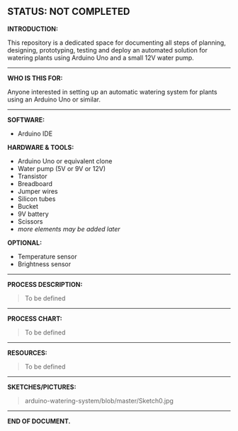 
## **STATUS: NOT COMPLETED**


**INTRODUCTION:**

This repository is a dedicated space for documenting all steps of planning, designing, prototyping, testing and deploy an automated solution for watering plants using Arduino Uno and a small 12V water pump.

__________________________________________________________________________________________________________

**WHO IS THIS FOR:**

Anyone interested in setting up an automatic watering system for plants using an Arduino Uno or similar.

__________________________________________________________________________________________________________

**SOFTWARE:**
* Arduino IDE

**HARDWARE & TOOLS:**
* Arduino Uno or equivalent clone
* Water pump (5V or 9V or 12V)
* Transistor
* Breadboard
* Jumper wires
* Silicon tubes
* Bucket
* 9V battery
* Scissors
* *more elements may be added later*

**OPTIONAL:**
* Temperature sensor
* Brightness sensor

__________________________________________________________________________________________________________

**PROCESS DESCRIPTION:**

>To be defined

__________________________________________________________________________________________________________

**PROCESS CHART:**

>To be defined

__________________________________________________________________________________________________________

**RESOURCES:**

>To be defined

__________________________________________________________________________________________________________

**SKETCHES/PICTURES:**

>arduino-watering-system/blob/master/Sketch0.jpg

__________________________________________________________________________________________________________

**END OF DOCUMENT.**
